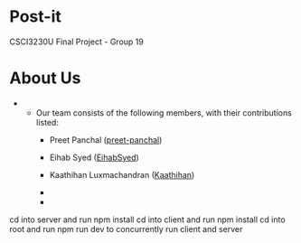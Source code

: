 # Post-it
CSCI3230U Final Project - Group 19
# About Us

- - Our team consists of the following members, with their contributions listed:
    - Preet Panchal ([preet-panchal](https://github.com/preet-panchal))
      
    - Eihab Syed ([EihabSyed](https://github.com/EihabSyed))
      
    - Kaathihan Luxmachandran ([Kaathihan](https://github.com/Kaathihan))
    
    - 

    - 



cd into server and run npm install
cd into client and run npm install
cd into root and run npm run dev to concurrently run client and server
